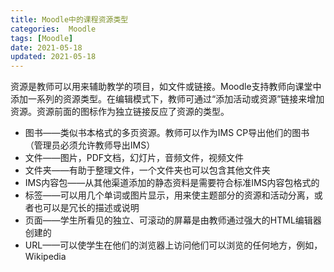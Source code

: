 ```yaml
---
title: Moodle中的课程资源类型
categories:  Moodle
tags: [Moodle]
date: 2021-05-18
updated: 2021-05-18
---
```



资源是教师可以用来辅助教学的项目，如文件或链接。Moodle支持教师向课堂中添加一系列的资源类型。在编辑模式下，教师可通过“添加活动或资源”链接来增加资源。资源前面的图标作为独立链接反应了资源的类型。

+ 图书——类似书本格式的多页资源。教师可以作为IMS CP导出他们的图书（管理员必须允许教师导出IMS）
+ 文件——图片，PDF文档，幻灯片，音频文件，视频文件
+ 文件夹——有助于整理文件，一个文件夹也可以包含其他文件夹
+ IMS内容包——从其他渠道添加的静态资料是需要符合标准IMS内容包格式的
+ 标签——可以用几个单词或图片显示，用来使主题部分的资源和活动分离，或者也可以是冗长的描述或说明
+ 页面——学生所看见的独立、可滚动的屏幕是由教师通过强大的HTML编辑器创建的
+ URL——可以使学生在他们的浏览器上访问他们可以浏览的任何地方，例如，Wikipedia